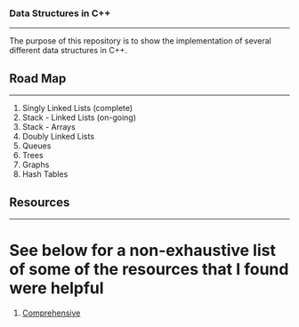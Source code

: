 ### Data Structures in C++
---
The purpose of this repository is to show the implementation of several different data structures
in C++. 

## Road Map
---
1. Singly Linked Lists (complete)
4. Stack - Linked Lists (on-going)
3. Stack - Arrays
2. Doubly Linked Lists
5. Queues
6. Trees
7. Graphs
8. Hash Tables

## Resources
---
# See below for a non-exhaustive list of some of the resources that I found were helpful 

1. [Comprehensive](https://www.youtube.com/watch?v=B31LgI4Y4DQ&t=3954s)